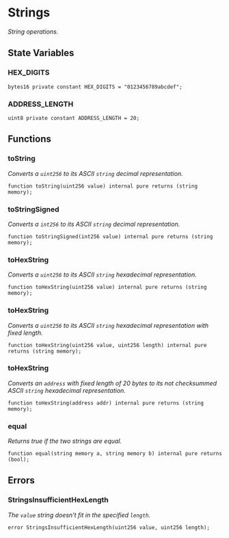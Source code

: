 # Strings
*String operations.*


## State Variables
### HEX_DIGITS

```solidity
bytes16 private constant HEX_DIGITS = "0123456789abcdef";
```


### ADDRESS_LENGTH

```solidity
uint8 private constant ADDRESS_LENGTH = 20;
```


## Functions
### toString

*Converts a `uint256` to its ASCII `string` decimal representation.*


```solidity
function toString(uint256 value) internal pure returns (string memory);
```

### toStringSigned

*Converts a `int256` to its ASCII `string` decimal representation.*


```solidity
function toStringSigned(int256 value) internal pure returns (string memory);
```

### toHexString

*Converts a `uint256` to its ASCII `string` hexadecimal representation.*


```solidity
function toHexString(uint256 value) internal pure returns (string memory);
```

### toHexString

*Converts a `uint256` to its ASCII `string` hexadecimal representation with fixed length.*


```solidity
function toHexString(uint256 value, uint256 length) internal pure returns (string memory);
```

### toHexString

*Converts an `address` with fixed length of 20 bytes to its not checksummed ASCII `string` hexadecimal
representation.*


```solidity
function toHexString(address addr) internal pure returns (string memory);
```

### equal

*Returns true if the two strings are equal.*


```solidity
function equal(string memory a, string memory b) internal pure returns (bool);
```

## Errors
### StringsInsufficientHexLength
*The `value` string doesn't fit in the specified `length`.*


```solidity
error StringsInsufficientHexLength(uint256 value, uint256 length);
```

